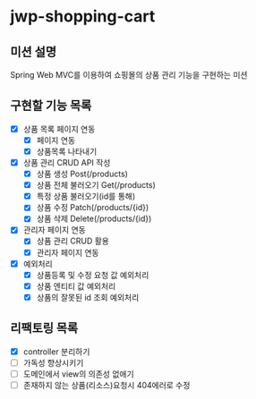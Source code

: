 # jwp-shopping-cart
## 미션 설명
Spring Web MVC를 이용하여 쇼핑몰의 상품 관리 기능을 구현하는 미션
## 구현할 기능 목록
- [x] 상품 목록 페이지 연동
  - [x] 페이지 연동
  - [x] 상품목록 나타내기
- [x] 상품 관리 CRUD API 작성
  - [x] 상품 생성 Post(/products)
  - [x] 상품 전체 불러오기 Get(/products)
  - [x] 특정 상품 불러오기(id를 통해)
  - [x] 상품 수정 Patch(/products/{id})
  - [x] 상품 삭제 Delete(/products/{id})
- [x] 관리자 페이지 연동
  - [x] 상품 관리 CRUD 활용
  - [x] 관리자 페이지 연동
- [X] 예외처리
  - [x] 상품등록 및 수정 요청 값 예외처리
  - [x] 상품 엔티티 값 예외처리
  - [X] 상품의 잘못된 id 조회 예외처리
## 리팩토링 목록
- [x] controller 분리하기
- [ ] 가독성 향상시키기
- [ ] 도메인에서 view의 의존성 없애기
- [ ] 존재하지 않는 상품(리소스)요청시 404에러로 수정